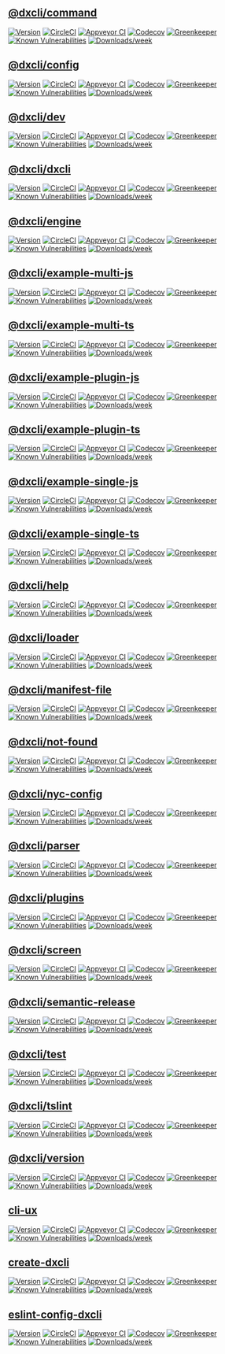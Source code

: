 ## [@dxcli/command](https://github.com/dxcli/command)

[![Version](https://img.shields.io/npm/v/@dxcli/command.svg)](https://npmjs.org/package/@dxcli/command)
[![CircleCI](https://circleci.com/gh/dxcli/command/tree/master.svg?style=svg)](https://circleci.com/gh/dxcli/command/tree/master)
[![Appveyor CI](https://ci.appveyor.com/api/projects/status/github/dxcli/command?branch=master&svg=true)](https://ci.appveyor.com/project/heroku/command/branch/master)
[![Codecov](https://codecov.io/gh/dxcli/command/branch/master/graph/badge.svg)](https://codecov.io/gh/dxcli/command)
[![Greenkeeper](https://badges.greenkeeper.io/dxcli/command.svg)](https://greenkeeper.io/)
[![Known Vulnerabilities](https://snyk.io/test/npm/@dxcli/command/badge.svg)](https://snyk.io/test/npm/@dxcli/command)
[![Downloads/week](https://img.shields.io/npm/dw/@dxcli/command.svg)](https://npmjs.org/package/@dxcli/command)

## [@dxcli/config](https://github.com/dxcli/config)

[![Version](https://img.shields.io/npm/v/@dxcli/config.svg)](https://npmjs.org/package/@dxcli/config)
[![CircleCI](https://circleci.com/gh/dxcli/config/tree/master.svg?style=svg)](https://circleci.com/gh/dxcli/config/tree/master)
[![Appveyor CI](https://ci.appveyor.com/api/projects/status/github/dxcli/config?branch=master&svg=true)](https://ci.appveyor.com/project/heroku/config/branch/master)
[![Codecov](https://codecov.io/gh/dxcli/config/branch/master/graph/badge.svg)](https://codecov.io/gh/dxcli/config)
[![Greenkeeper](https://badges.greenkeeper.io/dxcli/config.svg)](https://greenkeeper.io/)
[![Known Vulnerabilities](https://snyk.io/test/npm/@dxcli/config/badge.svg)](https://snyk.io/test/npm/@dxcli/config)
[![Downloads/week](https://img.shields.io/npm/dw/@dxcli/config.svg)](https://npmjs.org/package/@dxcli/config)

## [@dxcli/dev](https://github.com/dxcli/dev)

[![Version](https://img.shields.io/npm/v/@dxcli/dev.svg)](https://npmjs.org/package/@dxcli/dev)
[![CircleCI](https://circleci.com/gh/dxcli/dev/tree/master.svg?style=svg)](https://circleci.com/gh/dxcli/dev/tree/master)
[![Appveyor CI](https://ci.appveyor.com/api/projects/status/github/dxcli/dev?branch=master&svg=true)](https://ci.appveyor.com/project/heroku/dev/branch/master)
[![Codecov](https://codecov.io/gh/dxcli/dev/branch/master/graph/badge.svg)](https://codecov.io/gh/dxcli/dev)
[![Greenkeeper](https://badges.greenkeeper.io/dxcli/dev.svg)](https://greenkeeper.io/)
[![Known Vulnerabilities](https://snyk.io/test/npm/@dxcli/dev/badge.svg)](https://snyk.io/test/npm/@dxcli/dev)
[![Downloads/week](https://img.shields.io/npm/dw/@dxcli/dev.svg)](https://npmjs.org/package/@dxcli/dev)

## [@dxcli/dxcli](https://github.com/dxcli/dxcli)

[![Version](https://img.shields.io/npm/v/@dxcli/dxcli.svg)](https://npmjs.org/package/@dxcli/dxcli)
[![CircleCI](https://circleci.com/gh/dxcli/dxcli/tree/master.svg?style=svg)](https://circleci.com/gh/dxcli/dxcli/tree/master)
[![Appveyor CI](https://ci.appveyor.com/api/projects/status/github/dxcli/dxcli?branch=master&svg=true)](https://ci.appveyor.com/project/heroku/dxcli/branch/master)
[![Codecov](https://codecov.io/gh/dxcli/dxcli/branch/master/graph/badge.svg)](https://codecov.io/gh/dxcli/dxcli)
[![Greenkeeper](https://badges.greenkeeper.io/dxcli/dxcli.svg)](https://greenkeeper.io/)
[![Known Vulnerabilities](https://snyk.io/test/npm/@dxcli/dxcli/badge.svg)](https://snyk.io/test/npm/@dxcli/dxcli)
[![Downloads/week](https://img.shields.io/npm/dw/@dxcli/dxcli.svg)](https://npmjs.org/package/@dxcli/dxcli)

## [@dxcli/engine](https://github.com/dxcli/engine)

[![Version](https://img.shields.io/npm/v/@dxcli/engine.svg)](https://npmjs.org/package/@dxcli/engine)
[![CircleCI](https://circleci.com/gh/dxcli/engine/tree/master.svg?style=svg)](https://circleci.com/gh/dxcli/engine/tree/master)
[![Appveyor CI](https://ci.appveyor.com/api/projects/status/github/dxcli/engine?branch=master&svg=true)](https://ci.appveyor.com/project/heroku/engine/branch/master)
[![Codecov](https://codecov.io/gh/dxcli/engine/branch/master/graph/badge.svg)](https://codecov.io/gh/dxcli/engine)
[![Greenkeeper](https://badges.greenkeeper.io/dxcli/engine.svg)](https://greenkeeper.io/)
[![Known Vulnerabilities](https://snyk.io/test/npm/@dxcli/engine/badge.svg)](https://snyk.io/test/npm/@dxcli/engine)
[![Downloads/week](https://img.shields.io/npm/dw/@dxcli/engine.svg)](https://npmjs.org/package/@dxcli/engine)

## [@dxcli/example-multi-js](https://github.com/dxcli/example-multi-js)

[![Version](https://img.shields.io/npm/v/@dxcli/example-multi-js.svg)](https://npmjs.org/package/@dxcli/example-multi-js)
[![CircleCI](https://circleci.com/gh/dxcli/example-multi-js/tree/master.svg?style=svg)](https://circleci.com/gh/dxcli/example-multi-js/tree/master)
[![Appveyor CI](https://ci.appveyor.com/api/projects/status/github/dxcli/example-multi-js?branch=master&svg=true)](https://ci.appveyor.com/project/heroku/example-multi-js/branch/master)
[![Codecov](https://codecov.io/gh/dxcli/example-multi-js/branch/master/graph/badge.svg)](https://codecov.io/gh/dxcli/example-multi-js)
[![Greenkeeper](https://badges.greenkeeper.io/dxcli/example-multi-js.svg)](https://greenkeeper.io/)
[![Known Vulnerabilities](https://snyk.io/test/npm/@dxcli/example-multi-js/badge.svg)](https://snyk.io/test/npm/@dxcli/example-multi-js)
[![Downloads/week](https://img.shields.io/npm/dw/@dxcli/example-multi-js.svg)](https://npmjs.org/package/@dxcli/example-multi-js)

## [@dxcli/example-multi-ts](https://github.com/dxcli/example-multi-ts)

[![Version](https://img.shields.io/npm/v/@dxcli/example-multi-ts.svg)](https://npmjs.org/package/@dxcli/example-multi-ts)
[![CircleCI](https://circleci.com/gh/dxcli/example-multi-ts/tree/master.svg?style=svg)](https://circleci.com/gh/dxcli/example-multi-ts/tree/master)
[![Appveyor CI](https://ci.appveyor.com/api/projects/status/github/dxcli/example-multi-ts?branch=master&svg=true)](https://ci.appveyor.com/project/heroku/example-multi-ts/branch/master)
[![Codecov](https://codecov.io/gh/dxcli/example-multi-ts/branch/master/graph/badge.svg)](https://codecov.io/gh/dxcli/example-multi-ts)
[![Greenkeeper](https://badges.greenkeeper.io/dxcli/example-multi-ts.svg)](https://greenkeeper.io/)
[![Known Vulnerabilities](https://snyk.io/test/npm/@dxcli/example-multi-ts/badge.svg)](https://snyk.io/test/npm/@dxcli/example-multi-ts)
[![Downloads/week](https://img.shields.io/npm/dw/@dxcli/example-multi-ts.svg)](https://npmjs.org/package/@dxcli/example-multi-ts)

## [@dxcli/example-plugin-js](https://github.com/dxcli/example-plugin-js)

[![Version](https://img.shields.io/npm/v/@dxcli/example-plugin-js.svg)](https://npmjs.org/package/@dxcli/example-plugin-js)
[![CircleCI](https://circleci.com/gh/dxcli/example-plugin-js/tree/master.svg?style=svg)](https://circleci.com/gh/dxcli/example-plugin-js/tree/master)
[![Appveyor CI](https://ci.appveyor.com/api/projects/status/github/dxcli/example-plugin-js?branch=master&svg=true)](https://ci.appveyor.com/project/heroku/example-plugin-js/branch/master)
[![Codecov](https://codecov.io/gh/dxcli/example-plugin-js/branch/master/graph/badge.svg)](https://codecov.io/gh/dxcli/example-plugin-js)
[![Greenkeeper](https://badges.greenkeeper.io/dxcli/example-plugin-js.svg)](https://greenkeeper.io/)
[![Known Vulnerabilities](https://snyk.io/test/npm/@dxcli/example-plugin-js/badge.svg)](https://snyk.io/test/npm/@dxcli/example-plugin-js)
[![Downloads/week](https://img.shields.io/npm/dw/@dxcli/example-plugin-js.svg)](https://npmjs.org/package/@dxcli/example-plugin-js)

## [@dxcli/example-plugin-ts](https://github.com/dxcli/example-plugin-ts)

[![Version](https://img.shields.io/npm/v/@dxcli/example-plugin-ts.svg)](https://npmjs.org/package/@dxcli/example-plugin-ts)
[![CircleCI](https://circleci.com/gh/dxcli/example-plugin-ts/tree/master.svg?style=svg)](https://circleci.com/gh/dxcli/example-plugin-ts/tree/master)
[![Appveyor CI](https://ci.appveyor.com/api/projects/status/github/dxcli/example-plugin-ts?branch=master&svg=true)](https://ci.appveyor.com/project/heroku/example-plugin-ts/branch/master)
[![Codecov](https://codecov.io/gh/dxcli/example-plugin-ts/branch/master/graph/badge.svg)](https://codecov.io/gh/dxcli/example-plugin-ts)
[![Greenkeeper](https://badges.greenkeeper.io/dxcli/example-plugin-ts.svg)](https://greenkeeper.io/)
[![Known Vulnerabilities](https://snyk.io/test/npm/@dxcli/example-plugin-ts/badge.svg)](https://snyk.io/test/npm/@dxcli/example-plugin-ts)
[![Downloads/week](https://img.shields.io/npm/dw/@dxcli/example-plugin-ts.svg)](https://npmjs.org/package/@dxcli/example-plugin-ts)

## [@dxcli/example-single-js](https://github.com/dxcli/example-single-js)

[![Version](https://img.shields.io/npm/v/@dxcli/example-single-js.svg)](https://npmjs.org/package/@dxcli/example-single-js)
[![CircleCI](https://circleci.com/gh/dxcli/example-single-js/tree/master.svg?style=svg)](https://circleci.com/gh/dxcli/example-single-js/tree/master)
[![Appveyor CI](https://ci.appveyor.com/api/projects/status/github/dxcli/example-single-js?branch=master&svg=true)](https://ci.appveyor.com/project/heroku/example-single-js/branch/master)
[![Codecov](https://codecov.io/gh/dxcli/example-single-js/branch/master/graph/badge.svg)](https://codecov.io/gh/dxcli/example-single-js)
[![Greenkeeper](https://badges.greenkeeper.io/dxcli/example-single-js.svg)](https://greenkeeper.io/)
[![Known Vulnerabilities](https://snyk.io/test/npm/@dxcli/example-single-js/badge.svg)](https://snyk.io/test/npm/@dxcli/example-single-js)
[![Downloads/week](https://img.shields.io/npm/dw/@dxcli/example-single-js.svg)](https://npmjs.org/package/@dxcli/example-single-js)

## [@dxcli/example-single-ts](https://github.com/dxcli/example-single-ts)

[![Version](https://img.shields.io/npm/v/@dxcli/example-single-ts.svg)](https://npmjs.org/package/@dxcli/example-single-ts)
[![CircleCI](https://circleci.com/gh/dxcli/example-single-ts/tree/master.svg?style=svg)](https://circleci.com/gh/dxcli/example-single-ts/tree/master)
[![Appveyor CI](https://ci.appveyor.com/api/projects/status/github/dxcli/example-single-ts?branch=master&svg=true)](https://ci.appveyor.com/project/heroku/example-single-ts/branch/master)
[![Codecov](https://codecov.io/gh/dxcli/example-single-ts/branch/master/graph/badge.svg)](https://codecov.io/gh/dxcli/example-single-ts)
[![Greenkeeper](https://badges.greenkeeper.io/dxcli/example-single-ts.svg)](https://greenkeeper.io/)
[![Known Vulnerabilities](https://snyk.io/test/npm/@dxcli/example-single-ts/badge.svg)](https://snyk.io/test/npm/@dxcli/example-single-ts)
[![Downloads/week](https://img.shields.io/npm/dw/@dxcli/example-single-ts.svg)](https://npmjs.org/package/@dxcli/example-single-ts)

## [@dxcli/help](https://github.com/dxcli/help)

[![Version](https://img.shields.io/npm/v/@dxcli/help.svg)](https://npmjs.org/package/@dxcli/help)
[![CircleCI](https://circleci.com/gh/dxcli/help/tree/master.svg?style=svg)](https://circleci.com/gh/dxcli/help/tree/master)
[![Appveyor CI](https://ci.appveyor.com/api/projects/status/github/dxcli/help?branch=master&svg=true)](https://ci.appveyor.com/project/heroku/help/branch/master)
[![Codecov](https://codecov.io/gh/dxcli/help/branch/master/graph/badge.svg)](https://codecov.io/gh/dxcli/help)
[![Greenkeeper](https://badges.greenkeeper.io/dxcli/help.svg)](https://greenkeeper.io/)
[![Known Vulnerabilities](https://snyk.io/test/npm/@dxcli/help/badge.svg)](https://snyk.io/test/npm/@dxcli/help)
[![Downloads/week](https://img.shields.io/npm/dw/@dxcli/help.svg)](https://npmjs.org/package/@dxcli/help)

## [@dxcli/loader](https://github.com/dxcli/loader)

[![Version](https://img.shields.io/npm/v/@dxcli/loader.svg)](https://npmjs.org/package/@dxcli/loader)
[![CircleCI](https://circleci.com/gh/dxcli/loader/tree/master.svg?style=svg)](https://circleci.com/gh/dxcli/loader/tree/master)
[![Appveyor CI](https://ci.appveyor.com/api/projects/status/github/dxcli/loader?branch=master&svg=true)](https://ci.appveyor.com/project/heroku/loader/branch/master)
[![Codecov](https://codecov.io/gh/dxcli/loader/branch/master/graph/badge.svg)](https://codecov.io/gh/dxcli/loader)
[![Greenkeeper](https://badges.greenkeeper.io/dxcli/loader.svg)](https://greenkeeper.io/)
[![Known Vulnerabilities](https://snyk.io/test/npm/@dxcli/loader/badge.svg)](https://snyk.io/test/npm/@dxcli/loader)
[![Downloads/week](https://img.shields.io/npm/dw/@dxcli/loader.svg)](https://npmjs.org/package/@dxcli/loader)

## [@dxcli/manifest-file](https://github.com/dxcli/manifest-file)

[![Version](https://img.shields.io/npm/v/@dxcli/manifest-file.svg)](https://npmjs.org/package/@dxcli/manifest-file)
[![CircleCI](https://circleci.com/gh/dxcli/manifest-file/tree/master.svg?style=svg)](https://circleci.com/gh/dxcli/manifest-file/tree/master)
[![Appveyor CI](https://ci.appveyor.com/api/projects/status/github/dxcli/manifest-file?branch=master&svg=true)](https://ci.appveyor.com/project/heroku/manifest-file/branch/master)
[![Codecov](https://codecov.io/gh/dxcli/manifest-file/branch/master/graph/badge.svg)](https://codecov.io/gh/dxcli/manifest-file)
[![Greenkeeper](https://badges.greenkeeper.io/dxcli/manifest-file.svg)](https://greenkeeper.io/)
[![Known Vulnerabilities](https://snyk.io/test/npm/@dxcli/manifest-file/badge.svg)](https://snyk.io/test/npm/@dxcli/manifest-file)
[![Downloads/week](https://img.shields.io/npm/dw/@dxcli/manifest-file.svg)](https://npmjs.org/package/@dxcli/manifest-file)

## [@dxcli/not-found](https://github.com/dxcli/not-found)

[![Version](https://img.shields.io/npm/v/@dxcli/not-found.svg)](https://npmjs.org/package/@dxcli/not-found)
[![CircleCI](https://circleci.com/gh/dxcli/not-found/tree/master.svg?style=svg)](https://circleci.com/gh/dxcli/not-found/tree/master)
[![Appveyor CI](https://ci.appveyor.com/api/projects/status/github/dxcli/not-found?branch=master&svg=true)](https://ci.appveyor.com/project/heroku/not-found/branch/master)
[![Codecov](https://codecov.io/gh/dxcli/not-found/branch/master/graph/badge.svg)](https://codecov.io/gh/dxcli/not-found)
[![Greenkeeper](https://badges.greenkeeper.io/dxcli/not-found.svg)](https://greenkeeper.io/)
[![Known Vulnerabilities](https://snyk.io/test/npm/@dxcli/not-found/badge.svg)](https://snyk.io/test/npm/@dxcli/not-found)
[![Downloads/week](https://img.shields.io/npm/dw/@dxcli/not-found.svg)](https://npmjs.org/package/@dxcli/not-found)

## [@dxcli/nyc-config](https://github.com/dxcli/nyc-config)

[![Version](https://img.shields.io/npm/v/@dxcli/nyc-config.svg)](https://npmjs.org/package/@dxcli/nyc-config)
[![CircleCI](https://circleci.com/gh/dxcli/nyc-config/tree/master.svg?style=svg)](https://circleci.com/gh/dxcli/nyc-config/tree/master)
[![Appveyor CI](https://ci.appveyor.com/api/projects/status/github/dxcli/nyc-config?branch=master&svg=true)](https://ci.appveyor.com/project/heroku/nyc-config/branch/master)
[![Codecov](https://codecov.io/gh/dxcli/nyc-config/branch/master/graph/badge.svg)](https://codecov.io/gh/dxcli/nyc-config)
[![Greenkeeper](https://badges.greenkeeper.io/dxcli/nyc-config.svg)](https://greenkeeper.io/)
[![Known Vulnerabilities](https://snyk.io/test/npm/@dxcli/nyc-config/badge.svg)](https://snyk.io/test/npm/@dxcli/nyc-config)
[![Downloads/week](https://img.shields.io/npm/dw/@dxcli/nyc-config.svg)](https://npmjs.org/package/@dxcli/nyc-config)

## [@dxcli/parser](https://github.com/dxcli/parser)

[![Version](https://img.shields.io/npm/v/@dxcli/parser.svg)](https://npmjs.org/package/@dxcli/parser)
[![CircleCI](https://circleci.com/gh/dxcli/parser/tree/master.svg?style=svg)](https://circleci.com/gh/dxcli/parser/tree/master)
[![Appveyor CI](https://ci.appveyor.com/api/projects/status/github/dxcli/parser?branch=master&svg=true)](https://ci.appveyor.com/project/heroku/parser/branch/master)
[![Codecov](https://codecov.io/gh/dxcli/parser/branch/master/graph/badge.svg)](https://codecov.io/gh/dxcli/parser)
[![Greenkeeper](https://badges.greenkeeper.io/dxcli/parser.svg)](https://greenkeeper.io/)
[![Known Vulnerabilities](https://snyk.io/test/npm/@dxcli/parser/badge.svg)](https://snyk.io/test/npm/@dxcli/parser)
[![Downloads/week](https://img.shields.io/npm/dw/@dxcli/parser.svg)](https://npmjs.org/package/@dxcli/parser)

## [@dxcli/plugins](https://github.com/dxcli/plugins)

[![Version](https://img.shields.io/npm/v/@dxcli/plugins.svg)](https://npmjs.org/package/@dxcli/plugins)
[![CircleCI](https://circleci.com/gh/dxcli/plugins/tree/master.svg?style=svg)](https://circleci.com/gh/dxcli/plugins/tree/master)
[![Appveyor CI](https://ci.appveyor.com/api/projects/status/github/dxcli/plugins?branch=master&svg=true)](https://ci.appveyor.com/project/heroku/plugins/branch/master)
[![Codecov](https://codecov.io/gh/dxcli/plugins/branch/master/graph/badge.svg)](https://codecov.io/gh/dxcli/plugins)
[![Greenkeeper](https://badges.greenkeeper.io/dxcli/plugins.svg)](https://greenkeeper.io/)
[![Known Vulnerabilities](https://snyk.io/test/npm/@dxcli/plugins/badge.svg)](https://snyk.io/test/npm/@dxcli/plugins)
[![Downloads/week](https://img.shields.io/npm/dw/@dxcli/plugins.svg)](https://npmjs.org/package/@dxcli/plugins)

## [@dxcli/screen](https://github.com/dxcli/screen)

[![Version](https://img.shields.io/npm/v/@dxcli/screen.svg)](https://npmjs.org/package/@dxcli/screen)
[![CircleCI](https://circleci.com/gh/dxcli/screen/tree/master.svg?style=svg)](https://circleci.com/gh/dxcli/screen/tree/master)
[![Appveyor CI](https://ci.appveyor.com/api/projects/status/github/dxcli/screen?branch=master&svg=true)](https://ci.appveyor.com/project/heroku/screen/branch/master)
[![Codecov](https://codecov.io/gh/dxcli/screen/branch/master/graph/badge.svg)](https://codecov.io/gh/dxcli/screen)
[![Greenkeeper](https://badges.greenkeeper.io/dxcli/screen.svg)](https://greenkeeper.io/)
[![Known Vulnerabilities](https://snyk.io/test/npm/@dxcli/screen/badge.svg)](https://snyk.io/test/npm/@dxcli/screen)
[![Downloads/week](https://img.shields.io/npm/dw/@dxcli/screen.svg)](https://npmjs.org/package/@dxcli/screen)

## [@dxcli/semantic-release](https://github.com/dxcli/semantic-release)

[![Version](https://img.shields.io/npm/v/@dxcli/semantic-release.svg)](https://npmjs.org/package/@dxcli/semantic-release)
[![CircleCI](https://circleci.com/gh/dxcli/semantic-release/tree/master.svg?style=svg)](https://circleci.com/gh/dxcli/semantic-release/tree/master)
[![Appveyor CI](https://ci.appveyor.com/api/projects/status/github/dxcli/semantic-release?branch=master&svg=true)](https://ci.appveyor.com/project/heroku/semantic-release/branch/master)
[![Codecov](https://codecov.io/gh/dxcli/semantic-release/branch/master/graph/badge.svg)](https://codecov.io/gh/dxcli/semantic-release)
[![Greenkeeper](https://badges.greenkeeper.io/dxcli/semantic-release.svg)](https://greenkeeper.io/)
[![Known Vulnerabilities](https://snyk.io/test/npm/@dxcli/semantic-release/badge.svg)](https://snyk.io/test/npm/@dxcli/semantic-release)
[![Downloads/week](https://img.shields.io/npm/dw/@dxcli/semantic-release.svg)](https://npmjs.org/package/@dxcli/semantic-release)

## [@dxcli/test](https://github.com/dxcli/test)

[![Version](https://img.shields.io/npm/v/@dxcli/test.svg)](https://npmjs.org/package/@dxcli/test)
[![CircleCI](https://circleci.com/gh/dxcli/test/tree/master.svg?style=svg)](https://circleci.com/gh/dxcli/test/tree/master)
[![Appveyor CI](https://ci.appveyor.com/api/projects/status/github/dxcli/test?branch=master&svg=true)](https://ci.appveyor.com/project/heroku/test/branch/master)
[![Codecov](https://codecov.io/gh/dxcli/test/branch/master/graph/badge.svg)](https://codecov.io/gh/dxcli/test)
[![Greenkeeper](https://badges.greenkeeper.io/dxcli/test.svg)](https://greenkeeper.io/)
[![Known Vulnerabilities](https://snyk.io/test/npm/@dxcli/test/badge.svg)](https://snyk.io/test/npm/@dxcli/test)
[![Downloads/week](https://img.shields.io/npm/dw/@dxcli/test.svg)](https://npmjs.org/package/@dxcli/test)

## [@dxcli/tslint](https://github.com/dxcli/tslint)

[![Version](https://img.shields.io/npm/v/@dxcli/tslint.svg)](https://npmjs.org/package/@dxcli/tslint)
[![CircleCI](https://circleci.com/gh/dxcli/tslint/tree/master.svg?style=svg)](https://circleci.com/gh/dxcli/tslint/tree/master)
[![Appveyor CI](https://ci.appveyor.com/api/projects/status/github/dxcli/tslint?branch=master&svg=true)](https://ci.appveyor.com/project/heroku/tslint/branch/master)
[![Codecov](https://codecov.io/gh/dxcli/tslint/branch/master/graph/badge.svg)](https://codecov.io/gh/dxcli/tslint)
[![Greenkeeper](https://badges.greenkeeper.io/dxcli/tslint.svg)](https://greenkeeper.io/)
[![Known Vulnerabilities](https://snyk.io/test/npm/@dxcli/tslint/badge.svg)](https://snyk.io/test/npm/@dxcli/tslint)
[![Downloads/week](https://img.shields.io/npm/dw/@dxcli/tslint.svg)](https://npmjs.org/package/@dxcli/tslint)

## [@dxcli/version](https://github.com/dxcli/version)

[![Version](https://img.shields.io/npm/v/@dxcli/version.svg)](https://npmjs.org/package/@dxcli/version)
[![CircleCI](https://circleci.com/gh/dxcli/version/tree/master.svg?style=svg)](https://circleci.com/gh/dxcli/version/tree/master)
[![Appveyor CI](https://ci.appveyor.com/api/projects/status/github/dxcli/version?branch=master&svg=true)](https://ci.appveyor.com/project/heroku/version/branch/master)
[![Codecov](https://codecov.io/gh/dxcli/version/branch/master/graph/badge.svg)](https://codecov.io/gh/dxcli/version)
[![Greenkeeper](https://badges.greenkeeper.io/dxcli/version.svg)](https://greenkeeper.io/)
[![Known Vulnerabilities](https://snyk.io/test/npm/@dxcli/version/badge.svg)](https://snyk.io/test/npm/@dxcli/version)
[![Downloads/week](https://img.shields.io/npm/dw/@dxcli/version.svg)](https://npmjs.org/package/@dxcli/version)

## [cli-ux](https://github.com/dxcli/cli-ux)

[![Version](https://img.shields.io/npm/v/cli-ux.svg)](https://npmjs.org/package/cli-ux)
[![CircleCI](https://circleci.com/gh/dxcli/cli-ux/tree/master.svg?style=svg)](https://circleci.com/gh/dxcli/cli-ux/tree/master)
[![Appveyor CI](https://ci.appveyor.com/api/projects/status/github/dxcli/cli-ux?branch=master&svg=true)](https://ci.appveyor.com/project/heroku/cli-ux/branch/master)
[![Codecov](https://codecov.io/gh/dxcli/cli-ux/branch/master/graph/badge.svg)](https://codecov.io/gh/dxcli/cli-ux)
[![Greenkeeper](https://badges.greenkeeper.io/dxcli/cli-ux.svg)](https://greenkeeper.io/)
[![Known Vulnerabilities](https://snyk.io/test/npm/cli-ux/badge.svg)](https://snyk.io/test/npm/cli-ux)
[![Downloads/week](https://img.shields.io/npm/dw/cli-ux.svg)](https://npmjs.org/package/cli-ux)

## [create-dxcli](https://github.com/dxcli/create-dxcli)

[![Version](https://img.shields.io/npm/v/create-dxcli.svg)](https://npmjs.org/package/create-dxcli)
[![CircleCI](https://circleci.com/gh/dxcli/create-dxcli/tree/master.svg?style=svg)](https://circleci.com/gh/dxcli/create-dxcli/tree/master)
[![Appveyor CI](https://ci.appveyor.com/api/projects/status/github/dxcli/create-dxcli?branch=master&svg=true)](https://ci.appveyor.com/project/heroku/create-dxcli/branch/master)
[![Codecov](https://codecov.io/gh/dxcli/create-dxcli/branch/master/graph/badge.svg)](https://codecov.io/gh/dxcli/create-dxcli)
[![Greenkeeper](https://badges.greenkeeper.io/dxcli/create-dxcli.svg)](https://greenkeeper.io/)
[![Known Vulnerabilities](https://snyk.io/test/npm/create-dxcli/badge.svg)](https://snyk.io/test/npm/create-dxcli)
[![Downloads/week](https://img.shields.io/npm/dw/create-dxcli.svg)](https://npmjs.org/package/create-dxcli)

## [eslint-config-dxcli](https://github.com/dxcli/eslint-config-dxcli)

[![Version](https://img.shields.io/npm/v/eslint-config-dxcli.svg)](https://npmjs.org/package/eslint-config-dxcli)
[![CircleCI](https://circleci.com/gh/dxcli/eslint-config-dxcli/tree/master.svg?style=svg)](https://circleci.com/gh/dxcli/eslint-config-dxcli/tree/master)
[![Appveyor CI](https://ci.appveyor.com/api/projects/status/github/dxcli/eslint-config-dxcli?branch=master&svg=true)](https://ci.appveyor.com/project/heroku/eslint-config-dxcli/branch/master)
[![Codecov](https://codecov.io/gh/dxcli/eslint-config-dxcli/branch/master/graph/badge.svg)](https://codecov.io/gh/dxcli/eslint-config-dxcli)
[![Greenkeeper](https://badges.greenkeeper.io/dxcli/eslint-config-dxcli.svg)](https://greenkeeper.io/)
[![Known Vulnerabilities](https://snyk.io/test/npm/eslint-config-dxcli/badge.svg)](https://snyk.io/test/npm/eslint-config-dxcli)
[![Downloads/week](https://img.shields.io/npm/dw/eslint-config-dxcli.svg)](https://npmjs.org/package/eslint-config-dxcli)